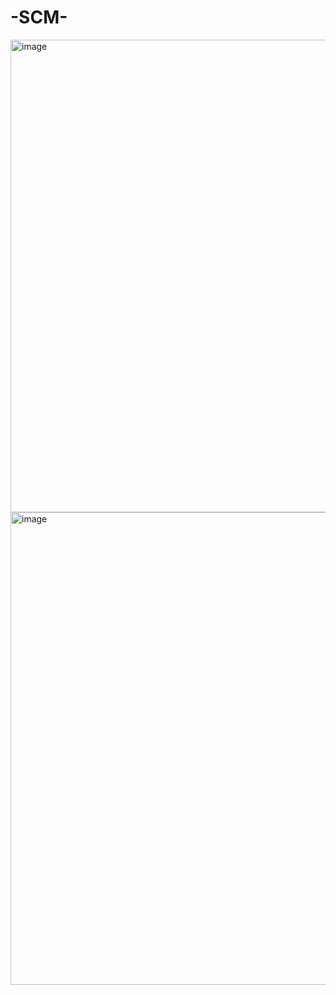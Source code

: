 # -SCM-
<img width="1008" height="756" alt="image" src="https://github.com/user-attachments/assets/e7e36fff-4b0d-4d62-b1fe-357ee77e5c2e" />
<img width="1008" height="756" alt="image" src="https://github.com/user-attachments/assets/72a84cc1-1dec-4a2b-877b-346cb5ddfbb6" />
